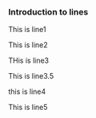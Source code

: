 ### Introduction to lines

This is line1

This is line2

THis is line3

This is line3.5

this is line4

This is line5
